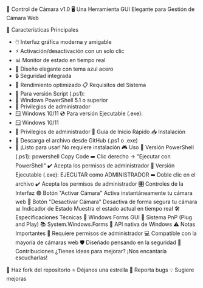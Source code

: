 🎥 Control de Cámara v1.0
🖥️ Una Herramienta GUI Elegante para Gestión de Cámara Web


🌟 Características Principales
- 🖱️ Interfaz gráfica moderna y amigable
- ⚡ Activación/desactivación con un solo clic
- 📊 Monitor de estado en tiempo real
- 🎨 Diseño elegante con tema azul acero
- 🔒 Seguridad integrada
- 🚀 Rendimiento optimizado
📋 Requisitos del Sistema
- 📜 Para versión Script (.ps1):
- 🔷 Windows PowerShell 5.1 o superior
- 👑 Privilegios de administrador
- 🪟 Windows 10/11
💿 Para versión Ejecutable (.exe):
- 🪟 Windows 10/11
- 👑 Privilegios de administrador
🚀 Guía de Inicio Rápido
📥 Instalación
- 💾 Descarga el archivo desde GitHub (.ps1 o .exe)
- 📁 ¡Listo para usar! No requiere instalación
🎮 Uso
🔵 Versión PowerShell (.ps1): powershell Copy Code
➡️ Clic derecho → "Ejecutar con PowerShell"
✔️ Acepta los permisos de administrador
🔶 Versión Ejecutable (.exe): EJECUTAR como ADMINISTRADOR
➡️ Doble clic en el archivo
✔️ Acepta los permisos de administrador
🎛️ Controles de la Interfaz
🟢 Botón "Activar Cámara"
Activa instantáneamente tu cámara web
🔴 Botón "Desactivar Cámara"
Desactiva de forma segura tu cámara
📊 Indicador de Estado
Muestra el estado actual en tiempo real
🛠️ Especificaciones Técnicas
🔧 Windows Forms GUI
🔌 Sistema PnP (Plug and Play)
📚 System.Windows.Forms
🎥 API nativa de Windows
⚠️ Notas Importantes
🔑 Requiere permisos de administrador
💻 Compatible con la mayoría de cámaras web
🛡️ Diseñado pensando en la seguridad
👥 Contribuciones
¿Tienes ideas para mejorar? ¡Nos encantaría escucharlas!

🔀 Haz fork del repositorio
⭐ Déjanos una estrella
🐛 Reporta bugs
💡 Sugiere mejoras
